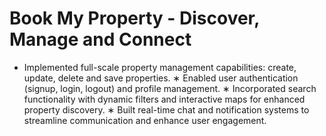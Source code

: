 # Book My Property - Discover, Manage and Connect 
* Implemented full-scale property management capabilities: create, update, delete and save properties.
∗ Enabled user authentication (signup, login, logout) and profile management.
∗ Incorporated search functionality with dynamic filters and interactive maps for enhanced property discovery.
∗ Built real-time chat and notification systems to streamline communication and enhance user engagement.
